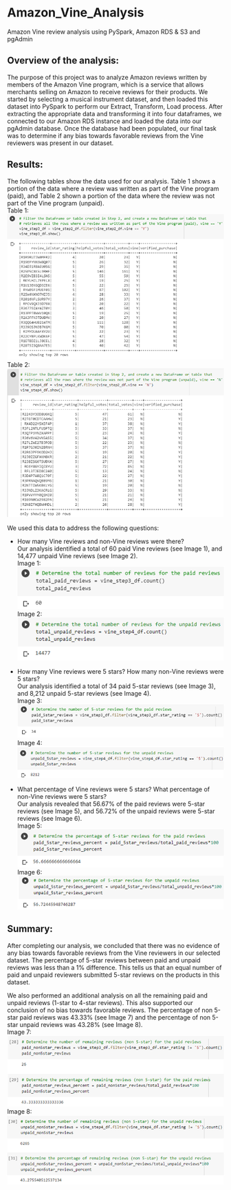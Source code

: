 # Amazon_Vine_Analysis
Amazon Vine review analysis using PySpark, Amazon RDS &amp; S3 and pgAdmin

## Overview of the analysis:
The purpose of this project was to analyze Amazon reviews written by members of the Amazon Vine program, which is a service that allows merchants selling on Amazon to receive reviews for their products. We started by selecting a musical instrument dataset, and then loaded this dataset into PySpark to perform our Extract, Transform, Load process. After extracting the appropriate data and transforming it into four dataframes, we connected to our Amazon RDS instance and loaded the data into our pgAdmin database. Once the database had been populated, our final task was to determine if any bias towards favorable reviews from the Vine reviewers was present in our dataset.

## Results:
The following tables show the data used for our analysis. Table 1 shows a portion of the data where a review was written as part of the Vine program (paid), and Table 2 shown a portion of the data where the review was not part of the Vine program (unpaid).<br>
Table 1:<br>
![Paid Vine Reviews](https://github.com/jmueller187/Amazon_Vine_Analysis/blob/main/Resources/VineReviewsDataFrame.png)<br>
Table 2:<br>
![Unpaid Vine Reviews](https://github.com/jmueller187/Amazon_Vine_Analysis/blob/main/Resources/NonVineReviewsDataFrame.png)

We used this data to address the following questions:
- How many Vine reviews and non-Vine reviews were there?<br>
Our analysis identified a total of 60 paid Vine reviews (see Image 1), and 14,477 unpaid Vine reviews (see Image 2).<br>
Image 1:<br>
![Total Paid Reviews](https://github.com/jmueller187/Amazon_Vine_Analysis/blob/main/Resources/TotalPaidReviews.png)<br>
Image 2:<br>
![Total Unpaid Reviews](https://github.com/jmueller187/Amazon_Vine_Analysis/blob/main/Resources/TotalUnpaidReviews.png)

- How many Vine reviews were 5 stars? How many non-Vine reviews were 5 stars?<br>
Our analysis identified a total of 34 paid 5-star reviews (see Image 3), and 8,212 unpaid 5-star reviews (see Image 4).<br>
Image 3:<br>
![Paid 5-star reviews](https://github.com/jmueller187/Amazon_Vine_Analysis/blob/main/Resources/TotalPaid5StarReviews.png)<br>
Image 4:<br>
![Unpaid 5-star reviews](https://github.com/jmueller187/Amazon_Vine_Analysis/blob/main/Resources/TotalUnpaid5StarReviews.png)

- What percentage of Vine reviews were 5 stars? What percentage of non-Vine reviews were 5 stars?<br>
Our analysis revealed that 56.67% of the paid reviews were 5-star reviews (see Image 5), and 56.72% of the unpaid reviews were 5-star reviews (see Image 6).<br>
Image 5:<br>
![Paid 5-star reviews percentage](https://github.com/jmueller187/Amazon_Vine_Analysis/blob/main/Resources/PercentPaid5StarReviews.png)<br>
Image 6:<br>
![Unpaid 5-star reviews percentage](https://github.com/jmueller187/Amazon_Vine_Analysis/blob/main/Resources/PercentUnpaid5StarReviews.png)

## Summary:
After completing our analysis, we concluded that there was no evidence of any bias towards favorable reviews from the Vine reviewers in our selected dataset. The percentage of 5-star reviews between paid and unpaid reviews was less than a 1% difference. This tells us that an equal number of paid and unpaid reviewers submitted 5-star reviews on the products in this dataset.

We also performed an additional analysis on all the remaining paid and unpaid reviews (1-star to 4-star reviews). This also supported our conclusion of no bias towards favorable reviews. The percentage of non 5-star paid reviews was 43.33% (see Image 7) and the percentage of non 5-star unpaid reviews was 43.28% (see Image 8).<br>
Image 7:<br>
![Total and Percent non 5-star paid reviews](https://github.com/jmueller187/Amazon_Vine_Analysis/blob/main/Resources/TotalAndPercentPaidNon5StarReviews.png)<br>
Image 8:<br>
![Total and Percent non 5-star unpaid reviews](https://github.com/jmueller187/Amazon_Vine_Analysis/blob/main/Resources/TotalAndPercentUnpaidNon5StarReviews.png)
